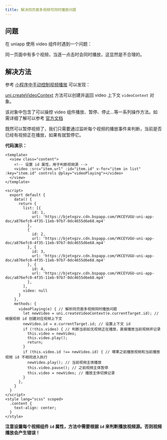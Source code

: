 ```yaml
---
title: 解决同页面多视频可同时播放问题
---
```


## 问题

在 uniapp 使用 video 组件时遇到一个问题：

同一页面中有多个视频，当逐一点击时会同时播放，这显然是不合理的。

## 解决方法

参考 [小程序中手动控制视频播放](./uni-video.md) 可以发现：

[uni.createVideoContext](https://uniapp.dcloud.io/api/media/video-context?id=createvideocontext) 方法可以创建并返回 video 上下文 `videoContext` 对象。

该对象中包含了可以操控 video 组件播放、暂停、停止...等一系列操作方法。如需详细了解可以参考 [官方文档](https://uniapp.dcloud.io/api/media/video-context?id=createvideocontext)

既然可以暂停视频了，我们只需要通过监听每个视频的播放事件来判断，当前是否已经有视频正在播放，如果有就暂停它。

**代码演示：**

```vue {3,4,31-44}
<template>
  <view class="content">
    <!-- 设置 id 属性，用于判断视频源 -->
    <video :src="item.url" :id="item.id" v-for="item in list" :key="item.id" controls @play="videoPlaying"></video>
  </view>
</template>

<script>
  export default {
    data() {
      return {
        list: [{
            id: 1,
            url: 'https://bjetxgzv.cdn.bspapp.com/VKCEYUGU-uni-app-doc/a876efc0-4f35-11eb-97b7-0dc4655d6e68.mp4'
          },
          {
            id: 2,
            url: 'https://bjetxgzv.cdn.bspapp.com/VKCEYUGU-uni-app-doc/a876efc0-4f35-11eb-97b7-0dc4655d6e68.mp4'
          }, {
            id: 3,
            url: 'https://bjetxgzv.cdn.bspapp.com/VKCEYUGU-uni-app-doc/a876efc0-4f35-11eb-97b7-0dc4655d6e68.mp4'
          }, {
            id: 4,
            url: 'https://bjetxgzv.cdn.bspapp.com/VKCEYUGU-uni-app-doc/a876efc0-4f35-11eb-97b7-0dc4655d6e68.mp4'
          },
        ],
        video: null
      }
    },
    methods: {
      videoPlaying(e) { // 解析同页面多视频同时播放问题
        let newVideo = uni.createVideoContext(e.currentTarget.id); // 根据视频 id 创建对应视频上下文
        newVideo.id = e.currentTarget.id; // 设置上下文 id
        if (!this.video) { // 判断当前如无视频正在播放，直接播放当前视频并记录
          this.video = newVideo;
          this.video.play();
          return;
        }
        if (this.video.id !== newVideo.id) { // 哪果之前播放视频和当前播放视频 id 不相同进入执行
          newVideo.play(); // 当前视频主体播放
          this.video.pause(); // 之前视频主体暂停
          this.video = newVideo; // 播放主体切换记录
        }
      },
    }
  }
</script>
<style lang="scss" scoped>
  .content {
    text-align: center;
  }
</style>
```

**注意设置每个视频组件 `id` 属性，方法中需要根据 `id` 来判断播放视频源。否则视频播放会产生错误！**